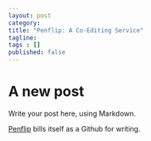 ```yaml
---
layout: post 
category: 
title: "Penflip: A Co-Editing Service"
tagline: 
tags : [] 
published: false
---
```


# A new post #

Write your post here, using Markdown.

[Penflip](http://www.penflip.com) bills itself as a Github for writing. 